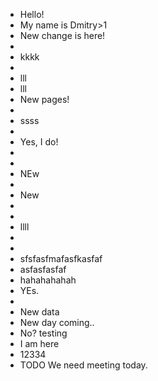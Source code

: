 - Hello!
- My name is Dmitry>1
- New change is here!
-
- kkkk
-
- lll
- lll
- New pages!
-
- ssss
-
- Yes, I do!
-
-
- NEw
-
- New
-
-
- llll
-
-
- sfsfasfmafasfkasfaf
- asfasfasfaf
- hahahahahah
- YEs.
-
- New data
- New day coming..
- No? testing
- I am here
- 12334
- TODO We need meeting today.
